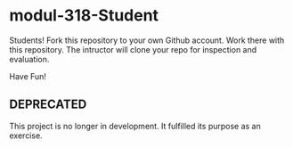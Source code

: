 # modul-318-Student

Students!
Fork this repository to your own Github account. Work there with this repository. The intructor will clone your repo for inspection and evaluation.

Have Fun!

## DEPRECATED
This project is no longer in development.
It fulfilled its purpose as an exercise.
